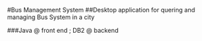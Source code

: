 #Bus Management System
##Desktop application for quering and managing Bus System in a city

###Java @ front end ; DB2 @ backend